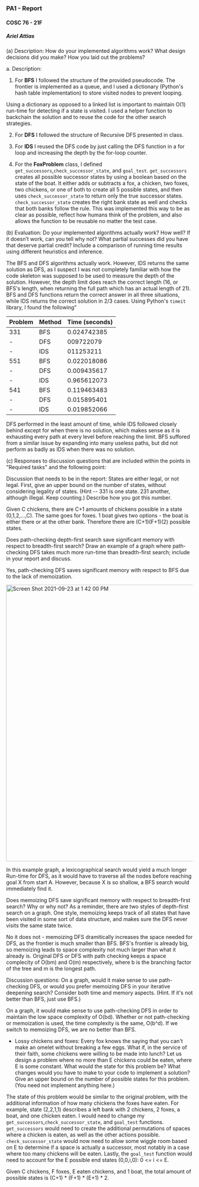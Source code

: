### PA1 - Report
#### COSC 76 - 21F
##### Ariel Attias


(a) Description: How do your implemented algorithms work? What design decisions did you make? How you laid out the problems?

a. Description: 
  1. For **BFS** I followed the structure of the provided pseudocode. The frontier is implemented as a queue, and I used a dictionary (Python's hash table implementation) to store visited nodes to prevent looping. 
  
  Using a dictionary as opposed to a linked list is important to maintain O(1) run-time for detecting if a state is visited. I used a helper function to backchain the solution and to reuse the code for the other search strategies.

  2. For **DFS** I followed the structure of Recursive DFS presented in class.

  3. For **IDS** I reused the DFS code by just calling the DFS function in a for loop and increasing the depth by the for-loop counter.

  4. For the **FoxProblem** class, I defined `get_successors`,`check_successor_state`, and `goal_test`. `get_successors` creates all possible successor states by using a boolean based on the state of the boat. It either adds or subtracts a fox, a chicken, two foxes, two chickens, or one of both to create all 5 possible states, and then uses `check_successor_state` to return only the true successor states. `check_successor_state` creates the right bank state as well and checks that both banks follow the rule. This was implemented this way to be as clear as possible, reflect how humans think of the problem, and also allows the function to be reusable no matter the test case.

(b) Evaluation: Do your implemented algorithms actually work? How well? If it doesn’t work, can you tell why not? What partial successes did you have that deserve partial credit? Include a comparison of running time results using different heuristics and inference.

The BFS and DFS algorithms actually work. However, IDS returns the same solution as DFS, as I suspect I was not completely familiar with how the code skeleton was supposed to be used to measure the depth of the solution. However, the depth limit does reach the correct length (16, or BFS's length, when returning the full path which has an actual length of 21). BFS and DFS functions return the correct answer in all three situations, while IDS returns the correct solution in 2/3 cases. Using Python's `timeit` library, I found the following"

| Problem      | Method     |Time (seconds)|
| ----------- | ----------- | ----------- |
| 331         | BFS         | 0.024742385 |
| -         | DFS         | 009722079   |
| -         | IDS         | 011253211   |
| 551         | BFS         | 0.022018086 |
| -         | DFS         | 0.009435617 |
| -         | IDS         | 0.965612073 |
| 541         | BFS         | 0.119463483 |
| -         | DFS         | 0.015895401 |
| -         | IDS         | 0.019852066 |

DFS performed in the least amount of time, while IDS followed closely behind except for when there is no solution, which makes sense as it is exhausting every path at every level before reaching the limit. BFS suffored from a similar issue by expanding into many useless paths, but did not perform as badly as IDS when there was no solution.

(c) Responses to discussion questions that are included within the points in "Required tasks" and the following point:

Discussion that needs to be in the report: States are either legal, or not legal.  First, give an upper bound on the number of states, without considering legality of states.  (Hint -- 331 is one state.  231 another, although illegal.  Keep counting.) Describe how you got this number.

Given  C chickens, there are C+1 amounts of chickens possible in a state (0,1,2,...,C). The same goes for foxes. 1 boat gives two options - the boat is either there or at the other bank. Therefore there are (C+1)(F+1)(2) possible states.

Does path-checking depth-first search save significant memory with respect to breadth-first search?  Draw an example of a graph where path-checking DFS takes much more run-time than breadth-first search; include in your report and discuss.

Yes, path-checking DFS saves significant memory with respect to BFS due to the lack of memoization.

<img width="744" alt="Screen Shot 2021-09-23 at 1 42 00 PM" src="https://user-images.githubusercontent.com/72452765/134557195-9c87bd10-8270-4fab-ba3a-0c3c6461e003.png">

In this example graph, a lexicographical search would yield a much longer Run-time for DFS, as it would have to traverse all the nodes before reaching goal X from start A. However, because X is so shallow, a BFS search would immediately find it.

Does memoizing DFS save significant memory with respect to breadth-first search?  Why or why not? As a reminder, there are two styles of depth-first search on a graph.  One style, memoizing keeps track of all states that have been visited in some sort of data structure, and makes sure the DFS never visits the same state twice. 

No it does not - memoizing DFS dramitically increases the space needed for DFS, as the frontier is much smaller than BFS. BFS's frontier is already big, so memoizing leads to space complexity not much larger than what it already is. Original DFS or DFS with path checking keeps a space complecity of O(bm) and O(m) respectively, where b is the branching factor of the tree and m is the longest path.

Discussion questions:  On a graph, would it make sense to use path-checking DFS, or would you prefer memoizing DFS in your iterative deepening search?  Consider both time and memory aspects.  (Hint.  If it's not better than BFS, just use BFS.)

On a graph, it would make sense to use path-checking DFS in order to maintain the low space complexity of O(bd). Whether or not path-checking or memoization is used, the time complexity is the same, O(b^d). If we switch to memoizing DFS, we are no better than BFS.

- Lossy chickens and foxes: Every fox knows the saying that you can't make an omelet without breaking a few eggs.  What if, in the service of their faith, some chickens were willing to be made into lunch?  Let us design a problem where no more than E chickens could be eaten, where E is some constant.  What would the state for this problem be?  What changes would you have to make to your code to implement a solution?  Give an upper bound on the number of possible states for this problem.  (You need not implement anything here.)

The state of this problem would be similar to the original problem, with the additional information of how many chickens the foxes have eaten. For example, state (2,2,1,1) describes a left bank with 2 chickens, 2 foxes, a boat, and one chicken eaten. I would need to change my `get_successors`,`check_successor_state`, and `goal_test` functions. `get_successors` would need to create the additional permutations of spaces where a chicken is eaten, as well as the other actions possible. `check_successor_state` would now need to allow some wiggle room based on E to determine if a space is actually a successor, most notably in a case where too many chickens will be eaten. Lastly, the `goal_test` function would need to account for the E possible end states (0,0,i,0): 0 <= i <= E.

Given C chickens, F foxes, E eaten chickens, and 1 boat, the total amount of possible states is (C+1) * (F+1) * (E+1) * 2.
